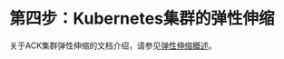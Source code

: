 # 第四步：Kubernetes集群的弹性伸缩



关于ACK集群弹性伸缩的文档介绍，请参见[弹性伸缩概述](/cn.zh-CN/Kubernetes集群用户指南/弹性伸缩/弹性伸缩概述.md)。

